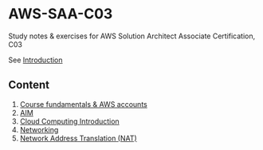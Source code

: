 # AWS-SAA-C03
Study notes &amp; exercises for AWS Solution Architect Associate Certification, C03

See [Introduction](./00-introduction.md)

## Content
 1. [Course fundamentals & AWS accounts](./01-course-fundamentals-and-aws-accounts.md)
 2. [AIM](./02-iam.md)
 3. [Cloud Computing Introduction](./03-cloud-computing-introduction.md)
 4. [Networking](./04-networking.md)
 5. [Network Address Translation (NAT)](./05-nat.md)

